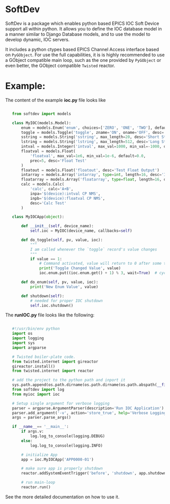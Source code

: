SoftDev
=======

SoftDev is a package which enables python based EPICS IOC Soft Device support all within python. It
allows you to define the IOC database model in a manner similar to Django Database models, and to use
the model to develop dynamic, IOC servers.

It includes a python ctypes based EPICS Channel Access interface based on `PyGObject`. For use the
full capabilities, it is is highly recommended to use a GObject compatible main loop, such as the
one provided by `PyGObject` or even better, the GObject compatible `Twisted` reactor.

Example:
========

The content of the example **ioc.py** file looks like

``` python

   from softdev import models

   class MyIOC(models.Model):
       enum = models.Enum('enum', choices=['ZERO', 'ONE', 'TWO'], default=0, desc='Enum Test')
       toggle = models.Toggle('toggle', zname='ON', oname='OFF', desc='Toggle Test')
       sstring = models.String('sstring', max_length=20, desc='Short String Test')
       lstring = models.String('lstring', max_length=512, desc='Long String Test')
       intval = models.Integer('intval', max_val=1000, min_val=-1000, default=0, desc='Int Test')
       floatval = models.Float(
           'floatval', max_val=1e6, min_val=1e-6, default=0.0,
           prec=5, desc='Float Test'
       )
       floatout = models.Float('floatout', desc='Test Float Output')
       intarray = models.Array('intarray', type=int, length=16, desc='Int Array Test')
       floatarray = models.Array('floatarray', type=float, length=16, desc='Float Array Test')
       calc = models.Calc(
           'calc', calc='A+B',
           inpa='$(device):intval CP NMS',
           inpb='$(device):floatval CP NMS',
           desc='Calc Test'
       )

   class MyIOCApp(object):

       def __init__(self, device_name):
           self.ioc = MyIOC(device_name, callbacks=self)

       def do_toggle(self, pv, value, ioc):
           """
           I am called whenever the `toggle` record's value changes
           """
           if value == 1:
               # Command activated, value will return to 0 after some time
               print('Toggle Changed Value', value)
               ioc.enum.put((ioc.enum.get() + 1) % 3, wait=True)  # cycle through values

       def do_enum(self, pv, value, ioc):
           print('New Enum Value', value)

       def shutdown(self):
           # needed for proper IOC shutdown
           self.ioc.shutdown()
```

The **runIOC.py** file looks like the following:


``` python

   #!/usr/bin/env python
   import os
   import logging
   import sys
   import argparse

   # Twisted boiler-plate code.
   from twisted.internet import gireactor
   gireactor.install()
   from twisted.internet import reactor

   # add the project to the python path and inport it
   sys.path.append(os.path.dirname(os.path.dirname(os.path.abspath(__file__))))
   from softdev import log
   from myioc import ioc

   # Setup single argument for verbose logging
   parser = argparse.ArgumentParser(description='Run IOC Application')
   parser.add_argument('-v', action='store_true', help='Verbose Logging')
   args = parser.parse_args()

   if __name__== '__main__':
       if args.v:
           log.log_to_console(logging.DEBUG)
       else:
           log.log_to_console(logging.INFO)

       # initialize App
       app = ioc.MyIOCApp('APP0000-01')

       # make sure app is properly shutdown
       reactor.addSystemEventTrigger('before', 'shutdown', app.shutdown)

       # run main-loop
       reactor.run()
```

See the more detailed documentation on how to use it.